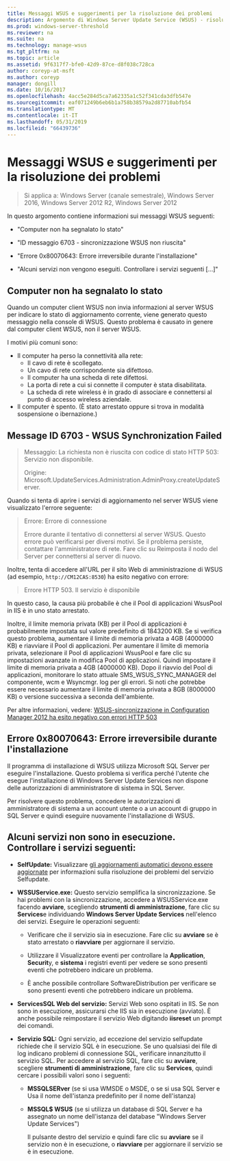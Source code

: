 ```yaml
---
title: Messaggi WSUS e suggerimenti per la risoluzione dei problemi
description: Argomento di Windows Server Update Service (WSUS) - risoluzione dei problemi mediante i messaggi di Windows Server Update Services
ms.prod: windows-server-threshold
ms.reviewer: na
ms.suite: na
ms.technology: manage-wsus
ms.tgt_pltfrm: na
ms.topic: article
ms.assetid: 9f6317f7-bfe0-42d9-87ce-d8f038c728ca
author: coreyp-at-msft
ms.author: coreyp
manager: dongill
ms.date: 10/16/2017
ms.openlocfilehash: 4acc5e284d5ca7a62335a1c52f341cda3dfb547e
ms.sourcegitcommit: eaf071249b6eb6b1a758b38579a2d87710abfb54
ms.translationtype: MT
ms.contentlocale: it-IT
ms.lasthandoff: 05/31/2019
ms.locfileid: "66439736"
---
```

# <a name="wsus-messages-and-troubleshooting-tips"></a>Messaggi WSUS e suggerimenti per la risoluzione dei problemi

>Si applica a: Windows Server (canale semestrale), Windows Server 2016, Windows Server 2012 R2, Windows Server 2012

In questo argomento contiene informazioni sui messaggi WSUS seguenti:

-   "Computer non ha segnalato lo stato"

-   "ID messaggio 6703 - sincronizzazione WSUS non riuscita"

-   "Errore 0x80070643: Errore irreversibile durante l'installazione"

-   "Alcuni servizi non vengono eseguiti. Controllare i servizi seguenti [...]"

## <a name="computer-has-not-reported-status"></a>Computer non ha segnalato lo stato
Quando un computer client WSUS non invia informazioni al server WSUS per indicare lo stato di aggiornamento corrente, viene generato questo messaggio nella console di WSUS. Questo problema è causato in genere dal computer client WSUS, non il server WSUS.

I motivi più comuni sono:

-   Il computer ha perso la connettività alla rete:
    -   Il cavo di rete è scollegato.
    -   Un cavo di rete corrispondente sia difettoso.
    -   Il computer ha una scheda di rete difettosi.
    -   La porta di rete a cui si connette il computer è stata disabilitata.
    -   La scheda di rete wireless è in grado di associare e connettersi al punto di accesso wireless aziendale.
-   Il computer è spento. (È stato arrestato oppure si trova in modalità sospensione o ibernazione.)

## <a name="message-id-6703---wsus-synchronization-failed"></a>Message ID 6703 - WSUS Synchronization Failed
> Messaggio: La richiesta non è riuscita con codice di stato HTTP 503: Servizio non disponibile.
> 
> Origine: Microsoft.UpdateServices.Administration.AdminProxy.createUpdateServer.

Quando si tenta di aprire i servizi di aggiornamento nel server WSUS viene visualizzato l'errore seguente:

> Errore: Errore di connessione
> 
> Errore durante il tentativo di connettersi al server WSUS. Questo errore può verificarsi per diversi motivi. Se il problema persiste, contattare l'amministratore di rete. Fare clic su Reimposta il nodo del Server per connettersi al server di nuovo.

Inoltre, tenta di accedere all'URL per il sito Web di amministrazione di WSUS (ad esempio, `http://CM12CAS:8530`) ha esito negativo con errore:

> Errore HTTP 503. Il servizio è disponibile

In questo caso, la causa più probabile è che il Pool di applicazioni WsusPool in IIS è in uno stato arrestato.

Inoltre, il limite memoria privata (KB) per il Pool di applicazioni è probabilmente impostata sul valore predefinito di 1843200 KB. Se si verifica questo problema, aumentare il limite di memoria privata a 4GB (4000000 KB) e riavviare il Pool di applicazioni. Per aumentare il limite di memoria privata, selezionare il Pool di applicazioni WsusPool e fare clic su impostazioni avanzate in modifica Pool di applicazioni. Quindi impostare il limite di memoria privata a 4GB (4000000 KB). Dopo il riavvio del Pool di applicazioni, monitorare lo stato attuale SMS_WSUS_SYNC_MANAGER del componente, wcm e Wsyncmgr. log per gli errori. Si noti che potrebbe essere necessario aumentare il limite di memoria privata a 8GB (8000000 KB) o versione successiva a seconda dell'ambiente.

Per altre informazioni, vedere: [WSUS-sincronizzazione in Configuration Manager 2012 ha esito negativo con errori HTTP 503](http://blogs.technet.com/b/sus/archive/2015/03/23/configmgr-2012-support-tip-wsus-sync-fails-with-http-503-errors.aspx)

## <a name="error-0x80070643-fatal-error-during-installation"></a>Errore 0x80070643: Errore irreversibile durante l'installazione
Il programma di installazione di WSUS utilizza Microsoft SQL Server per eseguire l'installazione. Questo problema si verifica perché l'utente che esegue l'installazione di Windows Server Update Services non dispone delle autorizzazioni di amministratore di sistema in SQL Server.

Per risolvere questo problema, concedere le autorizzazioni di amministratore di sistema a un account utente o a un account di gruppo in SQL Server e quindi eseguire nuovamente l'installazione di WSUS.

## <a name="some-services-are-not-running-check-the-following-services"></a>Alcuni servizi non sono in esecuzione. Controllare i servizi seguenti:

- **SelfUpdate:** Visualizzare [gli aggiornamenti automatici devono essere aggiornate](https://technet.microsoft.com/library/cc708554(v=ws.10).aspx) per informazioni sulla risoluzione dei problemi del servizio Selfupdate.

- **WSSUService.exe:** Questo servizio semplifica la sincronizzazione. Se hai problemi con la sincronizzazione, accedere a WSUSService.exe facendo **avviare**, scegliendo **strumenti di amministrazione**, fare clic su **Services**e individuando **Windows Server Update Services** nell'elenco dei servizi. Eseguire le operazioni seguenti:
    
    -   Verificare che il servizio sia in esecuzione. Fare clic su **avviare** se è stato arrestato o **riavviare** per aggiornare il servizio.
    
    -   Utilizzare il Visualizzatore eventi per controllare la **Application**, **Securit**y, e **sistema** i registri eventi per vedere se sono presenti eventi che potrebbero indicare un problema.
    
    -   È anche possibile controllare SoftwareDistribution per verificare se sono presenti eventi che potrebbero indicare un problema.

- **ServicesSQL Web del servizio:** Servizi Web sono ospitati in IIS. Se non sono in esecuzione, assicurarsi che IIS sia in esecuzione (avviato). È anche possibile reimpostare il servizio Web digitando **iisreset** un prompt dei comandi.

- **Servizio SQL:** Ogni servizio, ad eccezione del servizio selfupdate richiede che il servizio SQL è in esecuzione. Se uno qualsiasi dei file di log indicano problemi di connessione SQL, verificare innanzitutto il servizio SQL. Per accedere al servizio SQL, fare clic su **avviare**, scegliere **strumenti di amministrazione**, fare clic su **Services**, quindi cercare i possibili valori sono i seguenti:
    
  - **MSSQLSERver** (se si usa WMSDE o MSDE, o se si usa SQL Server e Usa il nome dell'istanza predefinito per il nome dell'istanza)
    
  - **MSSQL$ WSUS** (se si utilizza un database di SQL Server e ha assegnato un nome dell'istanza del database "Windows Server Update Services")
    
    Il pulsante destro del servizio e quindi fare clic su **avviare** se il servizio non è in esecuzione, o **riavviare** per aggiornare il servizio se è in esecuzione.

